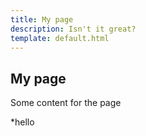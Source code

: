 ```yaml
---
title: My page
description: Isn't it great?
template: default.html
---
```


## My page
Some content for the page

*hello